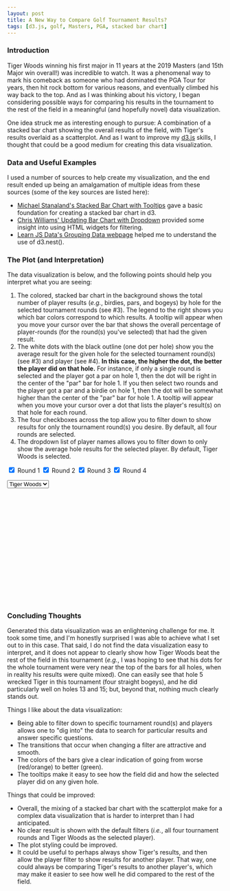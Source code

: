 ```yaml
---
layout: post
title: A New Way to Compare Golf Tournament Results?
tags: [d3.js, golf, Masters, PGA, stacked bar chart]
---
```


### Introduction
Tiger Woods winning his first major in 11 years at the 2019 Masters (and 15th Major win overall!) was incredible to watch.  It was a phenomenal way to mark his comeback as someone who had dominated the PGA Tour for years, then hit rock bottom for various reasons, and eventually climbed his way back to the top. And as I was thinking about his victory, I began considering possible ways for comparing his results in the tournament to the rest of the field in a meaningful (and hopefully novel) data visualization.  

One idea struck me as interesting enough to pursue: A combination of a stacked bar chart showing the overall results of the field, with Tiger's results overlaid as a scatterplot.  And as I want to improve my [d3.js](https://d3js.org/) skills, I thought that could be a good medium for creating this data visualization.

### Data and Useful Examples
I used a number of sources to help create my visualization, and the end result ended up being an amalgamation of multiple ideas from these sources (some of the key sources are listed here):
- [Michael Stanaland's Stacked Bar Chart with Tooltips](http://bl.ocks.org/mstanaland/6100713) gave a basic foundation for creating a stacked bar chart in d3.
- [Chris Williams' Updating Bar Chart with Dropdown](http://bl.ocks.org/williaster/10ef968ccfdc71c30ef8) provided some insight into using HTML widgets for filtering. 
- [Learn JS Data's Grouping Data webpage](http://learnjsdata.com/group_data.html) helped me to understand the use of d3.nest().

### The Plot (and Interpretation)
The data visualization is below, and the following points should help you interpret what you are seeing:
1. The colored, stacked bar chart in the background shows the total number of player results (_e.g._, birdies, pars, and bogeys) by hole for the selected tournament rounds (see #3).  The legend to the right shows you which bar colors correspond to which results.  A tooltip will appear when you move your cursor over the bar that shows the overall percentage of player-rounds (for the round(s) you've selected) that had the given result.
2. The white dots with the black outline (one dot per hole) show you the average result for the given hole for the selected tournament round(s) (see #3) and player (see #4).  **In this case, the higher the dot, the better the player did on that hole.**  For instance, if only a single round is selected and the player got a par on hole 1, then the dot will be right in the center of the "par" bar for hole 1.  If you then select two rounds and the player got a par and a birdie on hole 1, then the dot will be somewhat higher than the center of the "par" bar for hole 1.  A tooltip will appear when you move your cursor over a dot that lists the player's result(s) on that hole for each round.
3. The four checkboxes across the top allow you to filter down to show results for only the tournament round(s) you desire.  By default, all four rounds are selected.
3. The dropdown list of player names allows you to filter down to only show the average hole results for the selected player.  By default, Tiger Woods is selected.

<input type="checkbox" class="myCheckbox" value="1" checked> Round 1
<input type="checkbox" class="myCheckbox" value="2" checked> Round 2
<input type="checkbox" class="myCheckbox" value="3" checked> Round 3
<input type="checkbox" class="myCheckbox" value="4" checked> Round 4
<div></div>
<select class="playerList">
  <option value="Tiger Woods" selected="selected">Tiger Woods</option>
</select>
<div id="content"></div>
<svg width="960" height="500"></svg>
<script src="https://d3js.org/d3.v4.min.js"></script>
<script src="https://d3js.org/queue.v1.min.js"></script>
<script>
  // Setup svg using Bostock's margin convention
var margin = {top: 20, right: 160, bottom: 35, left: 30};

var width = 960 - margin.left - margin.right,
    height = 500 - margin.top - margin.bottom;

queue()
    .defer(d3.csv, "https://raw.githubusercontent.com/rahosbach/rahosbach.github.io/master/_data/masters2019_players_wide.csv")
    .await(ready);

function ready(error, masters_total_results) {
  if (error) throw error;

    var keys = ['Other', 'Double Bogey', 'Bogey', 'Par', 'Birdie', 'Eagle'];

    var svg = svg.append("rect")
    .attr("width", "100%")
    .attr("height", "100%")
    .attr("fill", "lightgray");

    var g = svg.append("g").attr("transform", "translate(" + margin.left + "," + margin.top + ")");

    // set x scale
    var x = d3.scaleBand()
        .rangeRound([0, width])
        .paddingInner(0.05)
        .align(0.1);

    // set y scale
    var y = d3.scaleLinear()
        .rangeRound([height, 0]);

    // set the colors
    var z = d3.scaleOrdinal()
        .range(["#dc143c", "#f16e43", "#fcac63", "#d3d3d3", "#a4d86e", "#22964f"])
        .domain(keys);

    g.append("g")
      .attr("class", "x-axis")
      .attr("transform", "translate(0," + height + ")")
      .call(d3.axisBottom(x));

    // text label for the x axis
    g.append("text")             
        .attr("transform",
              "translate(" + (width/2) + " ," + 
                             (height + margin.top + 10) + ")")
        .style("text-anchor", "middle")
        .text("Hole");

    g.append("g")
      .attr("class", "y-axis")
      .call(d3.axisLeft(y).ticks(null, "s"))
      .append("text")
      .attr("x", 2)
      .attr("y", y(y.ticks().pop()) + 0.5)
      .attr("dy", "0.32em")
      .attr("fill", "#000")
      .attr("font-weight", "bold")
      .attr("text-anchor", "start");

    var legend = g.append("g")
      .attr("font-family", "sans-serif")
      .attr("font-size", 10)
      .attr("text-anchor", "end")
      .selectAll("g")
      .data(keys.slice().reverse())
      .enter().append("g")
      .attr("transform", function(d, i) { return "translate(80," + i * 19 + ")"; });

    legend.append("rect")
      .attr("x", width - 19)
      .attr("width", 19)
      .attr("height", 19)
      .attr("stroke", "lightgray")
      .attr("fill", z);

    legend.append("text")
      .attr("x", width - 24)
      .attr("y", 9.5)
      .attr("dy", "0.32em")
      .text(function(d) { return d; });

    update(0);

    function update(speed) {

      var choices = [];
      d3.selectAll(".myCheckbox").each(function(d){
        cb = d3.select(this);
        if(cb.property("checked")){
          choices.push(cb.property("value"));
        }
      });

      var data = masters_total_results.map(function(d) {
            return {
              Round: d.Round,
              Hole: d.Hole,
              Eagle: d.Eagle,
              Birdie: d.Birdie,
              Par: d.Par,
              Bogey: d.Bogey,
              'Double Bogey': d['Double Bogey'],
              Other: d.Other}
      });

      if(choices.length > 0){
          newdata = data.filter(function(d,i){return choices.includes(d.Round);});
        } else {
          d3.selectAll(".myCheckbox").property('checked', true);
          newdata = data; 
        }

      names = {};
      newdata.forEach(function(dataidx) {
        for (keyidx=0; keyidx < keys.length; ++keyidx){
            nameslist = dataidx[keys[keyidx]].replace(/�/g, "").trim().split(",");
            for (nameidx=0; nameidx < nameslist.length; ++nameidx) {
              if (nameslist[nameidx] != "NA") {
                if (nameslist[nameidx][0] != " ") {
                  if (nameslist[nameidx] != "Tiger Woods") {
                    names[nameslist[nameidx]] = [];
                  };
                }; 
              };
            };
        };
      });

      d3.select(".playerList").selectAll("option")
        .data(Object.keys(names).sort())
        .enter()
        .append("option")
        .text(function(d){ return d; })
        .attr("value", function(d){ return d; });

      var countfunct = function(data, name) {
        if (data[name] == "NA") {
          return 0;
        } else {
          return +((data[name].match(/,/g) || []).length + 1);
        }
      };

      var nest = d3.nest().
        key(function(d) { return d.Hole; }).
        rollup(function(d) { return {
          Eagle: d3.sum(d, function(e) { 
            return countfunct(e, "Eagle");
          }),
          Birdie: d3.sum(d, function(e) { 
            return countfunct(e, "Birdie");
          }),
          Par: d3.sum(d, function(e) { 
            return countfunct(e, "Par");
          }),
          Bogey: d3.sum(d, function(e) { 
            return countfunct(e, "Bogey");
          }),
          "Double Bogey": d3.sum(d, function(e) { 
            return countfunct(e, "Double Bogey");
          }),
          Other: d3.sum(d, function(e) { 
            return countfunct(e, "Other");
          }),
        };}).entries(newdata);

    var total = 0;
    for (dataidx=0; dataidx < nest.length; ++dataidx){
      if (+nest[dataidx].key == 1) {
        for (key=0; key < keys.length; ++key) {
        total += +nest[dataidx]["value"][keys[key]];
        }
      }
    }

    x.domain(nest.map(function(d) { return d.key; }));
    y.domain([0, total]);
    z.domain(keys);

    g.selectAll(".y-axis").transition().duration(speed)
      .call(d3.axisLeft(y).ticks(null, "s"))
    g.selectAll(".x-axis").transition().duration(speed)
      .call(d3.axisBottom(x).tickSizeOuter(0))

    var data = []
    nest.forEach(function(hole) {
      data.push({
        Hole: hole.key,
        Eagle: hole.value.Eagle,
        Birdie: hole.value.Birdie,
        Par: hole.value.Par,
        Bogey: hole.value.Bogey,
        "Double Bogey": hole.value["Double Bogey"],
        Other: hole.value.Other
      });
    });

    var group = g.selectAll("g.layer")
      .data(d3.stack().keys(keys)(data), d => d.key)
    group.exit().remove()

    group.enter().append("g")
      .classed("layer", true)
      .attr("fill", d => z(d.key));

    var bars = g.selectAll("g.layer").selectAll("rect")
      .data(d => d, e => e.data.Hole);

    bars.exit().remove()

    bars.enter().append("rect")
      .attr("width", x.bandwidth())
      .attr("stroke", "lightgray")
      .merge(bars)
      .on("mouseover", function() { tooltip.style("display", null); })
      .on("mouseout", function() { tooltip.style("display", "none"); })
      .on("mousemove", function(d) {
        //console.log(d);
        var xPosition = d3.mouse(this)[0] + 5;
        var yPosition = d3.mouse(this)[1] - 5;
        tooltip.attr("transform", "translate(" + xPosition + "," + yPosition + ")");
        tooltip.select("text").text(d3.format(".2n")((d[1]-d[0])/total*100) + "%");
      })
      .transition().duration(speed)
      .attr("x", d => x(d.data.Hole))
      .attr("y", d => y(d[1]))
      .attr("height", d => y(d[0]) - y(d[1])) 

    // Prep the tooltip bits, initial display is hidden
    var tooltip = g.append("g")
    .attr("class", "tooltip")
    .style("display", "none");
      
    tooltip.append("rect")
    .attr("width", 40)
    .attr("height", 20)
    .attr("fill", "white")
    .style("opacity", 0.5);

    tooltip.append("text")
    .attr("x", 20)
    .attr("dy", "1.2em")
    .style("text-anchor", "middle")
    .attr("font-size", "12px")
    .attr("font-weight", "bold");

    // Prep the tooltip bits, initial display is hidden
    var tooltip2 = g.append("g")
    .attr("class", "tooltip")
    .style("display", "none");
      
    tooltip2.append("rect")
    .attr("min-width", 0)
    .attr("max-width", 100)
    .attr("height", 20)
    .attr("fill", "white")
    .style("opacity", 0.5);

    tooltip2.append("text")
    .attr("x", 5)
    .attr("dy", 0)
    .style("text-anchor", "left")
    .attr("font-size", "12px")
    .attr("font-weight", "bold");

    var countTotal = function(data, result) {
      sumtotal = 0
      for (keyidx=0; keyidx < keys.length; ++keyidx) {
        if (keys[keyidx] == result) {
          sumtotal += data[keys[keyidx]] / 2;
          break;
        } else {
          sumtotal += data[keys[keyidx]];
        }
      }
      return sumtotal;
    };

    var playerresults = [];
    for (newdataidx=0; newdataidx < newdata.length; ++newdataidx) {
      for (keyidx=0; keyidx < keys.length; ++keyidx) {
        if (newdata[newdataidx][keys[keyidx]].includes(d3.select(".playerList").node().value)) {
          playerresults.push({
            round: newdata[newdataidx].Round,
            hole: newdata[newdataidx].Hole,
            result: keys[keyidx],
            numresult: countTotal(data.filter(function(d){ return d.Hole == newdata[newdataidx].Hole})[0], keys[keyidx])
          });
        }
      };
    };
    
    var averagePlayerResultByHole = d3.nest()
      .key(function(d) { return d.hole; })
      .rollup(function(v) { return d3.mean(v, function(d) { return d.numresult; }); })
      .entries(playerresults);

    var nestedPlayerResults = d3.nest()
      .key(function(d) { return d.hole; })
      .entries(playerresults);

    var playerResultsListByHole = [];
    for (idx = 0; idx < nestedPlayerResults.length; ++idx) {
      results = []
      for (valueidx = 0; valueidx < nestedPlayerResults[idx].values.length; ++valueidx) {
        results.push(nestedPlayerResults[idx].values[valueidx].result);
      };
      playerResultsListByHole.push({
          hole: nestedPlayerResults[idx].key,
          results: results
        });
    };

    var dots = g.selectAll("g.layer").selectAll(".dot")
      .data(averagePlayerResultByHole);

    dots.exit().remove()

    dots.enter().append("circle")
      .attr("class", "dot")
      .attr("r", 4.5)
      .merge(dots)
      .on("mouseover", function() { tooltip2.style("display", null); })
      .on("mouseout", function() { tooltip2.style("display", "none"); })
      .on("mousemove", function(d) {
        //console.log(d);
        var xPosition = d3.mouse(this)[0] + 5;
        var yPosition = d3.mouse(this)[1] - 5;
        tooltip2.attr("transform", "translate(" + xPosition + "," + yPosition + ")");
        tooltip2.select("text").text(playerResultsListByHole[+d.key-1]['results']);
      })
      .transition().duration(speed)
      .attr("cx", d => x(d.key) + (x.bandwidth() / 2))
      .attr("cy", d => y(d.value))
      .style("fill", "white")
      .style("stroke", "black")
      .style("stroke-width", 2)

  var checkbox = d3.selectAll(".myCheckbox")
    .on("click", function() {
      update(750)
    });
  var playerlist = d3.selectAll(".playerList")
    .on("change", function() {
      update(750)
    });
};
};
</script>

### Concluding Thoughts
Generated this data visualization was an enlightening challenge for me.  It took some time, and I'm honestly surprised I was able to achieve what I set out to in this case.  That said, I do not find the data visualization easy to interpret, and it does not appear to clearly show how Tiger Woods beat the rest of the field in this tournament (_e.g._, I was hoping to see that his dots for the whole tournament were very near the top of the bars for all holes, when in reality his results were quite mixed).  One can easily see that hole 5 wrecked Tiger in this tournament (four straight bogeys), and he did particularly well on holes 13 and 15; but, beyond that, nothing much clearly stands out.

Things I like about the data visualization:
- Being able to filter down to specific tournament round(s) and players allows one to "dig into" the data to search for particular results and answer specific questions.
- The transitions that occur when changing a filter are attractive and smooth.
- The colors of the bars give a clear indication of going from worse (red/orange) to better (green).
- The tooltips make it easy to see how the field did and how the selected player did on any given hole.

Things that could be improved:
- Overall, the mixing of a stacked bar chart with the scatterplot make for a complex data visualization that is harder to interpret than I had anticipated.
- No clear result is shown with the default filters (_i.e._, all four tournament rounds and Tiger Woods as the selected player).
- The plot styling could be improved.
- It could be useful to perhaps always show Tiger's results, and then allow the player filter to show results for another player.  That way, one could always be comparing Tiger's results to another player's, which may make it easier to see how well he did compared to the rest of the field.
